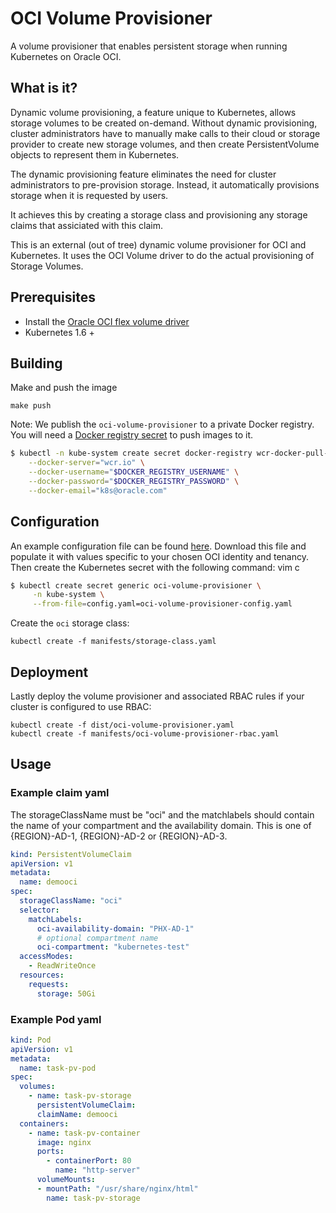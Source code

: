# OCI Volume Provisioner

A volume provisioner that enables persistent storage when running Kubernetes on Oracle OCI.

## What is it?

Dynamic volume provisioning, a feature unique to Kubernetes, allows storage
volumes to be created on-demand. Without dynamic provisioning, cluster
administrators have to manually make calls to their cloud or storage provider
to create new storage volumes, and then create PersistentVolume objects to
represent them in Kubernetes.

The dynamic provisioning feature eliminates the need for cluster administrators
to pre-provision storage. Instead, it automatically provisions storage when it
is requested by users.

It achieves this by creating a storage class and provisioning any storage
claims that assiciated with this claim.

This is an external (out of tree) dynamic volume provisioner for OCI and Kubernetes. 
It uses the OCI Volume driver to do the actual provisioning of Storage Volumes.

## Prerequisites

+ Install the [Oracle OCI flex volume driver](https://github.com/oracle/oci-flexvolume-driver)
+ Kubernetes 1.6 + 

## Building

Make and push the image

```
make push
```

Note: We publish the `oci-volume-provisioner` to a private Docker registry. You
will need a [Docker registry secret][2] to push images to it.

```bash
$ kubectl -n kube-system create secret docker-registry wcr-docker-pull-secret \
    --docker-server="wcr.io" \
    --docker-username="$DOCKER_REGISTRY_USERNAME" \
    --docker-password="$DOCKER_REGISTRY_PASSWORD" \
    --docker-email="k8s@oracle.com"
```

## Configuration

An example configuration file can be found [here][1]. Download this file and
populate it with values specific to your chosen OCI identity and tenancy.
Then create the Kubernetes secret with the following command:
vim c
```bash
$ kubectl create secret generic oci-volume-provisioner \
     -n kube-system \
     --from-file=config.yaml=oci-volume-provisioner-config.yaml
```

Create the `oci` storage class:

```
kubectl create -f manifests/storage-class.yaml
```

## Deployment

Lastly deploy the volume provisioner and associated RBAC rules if your cluster is configured to use RBAC:

```
kubectl create -f dist/oci-volume-provisioner.yaml
kubectl create -f manifests/oci-volume-provisioner-rbac.yaml
```

## Usage

### Example claim yaml

The storageClassName must be "oci" and the matchlabels should contain the name
of your compartment and the availability domain. This is
one of {REGION}-AD-1, {REGION}-AD-2 or {REGION}-AD-3. 

```yaml
kind: PersistentVolumeClaim
apiVersion: v1
metadata:
  name: demooci
spec:
  storageClassName: "oci"
  selector: 
    matchLabels:
      oci-availability-domain: "PHX-AD-1"
      # optional compartment name
      oci-compartment: "kubernetes-test"
  accessModes:
    - ReadWriteOnce
  resources:
    requests:
      storage: 50Gi
```

### Example Pod yaml

```yaml 
kind: Pod
apiVersion: v1
metadata:
  name: task-pv-pod
spec:
  volumes:
    - name: task-pv-storage
      persistentVolumeClaim:
      claimName: demooci
  containers:
    - name: task-pv-container
      image: nginx
      ports:
        - containerPort: 80
          name: "http-server"
      volumeMounts:
      - mountPath: "/usr/share/nginx/html"
        name: task-pv-storage
```


[1]: https://github.com/oracle/oci-volume-provisioner/tree/master/manifests/oci-volume-provisioner-config-example.yaml
[2]: https://kubernetes.io/docs/concepts/containers/images/#creating-a-secret-with-a-docker-config
